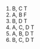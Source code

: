 1) B, C             T    
2) A, B             F
3) B, D             T
4) A, C, D          T
5) A, B, D          T 
6) B, C, D          T